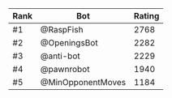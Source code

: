 Rank|Bot|Rating
---|---|---
#1|@RaspFish|2768
#2|@OpeningsBot|2282
#3|@anti-bot|2229
#4|@pawnrobot|1940
#5|@MinOpponentMoves|1184
